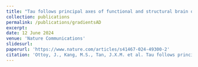 ```yaml
---
title: "Tau follows principal axes of functional and structural brain organization in Alzheimer’s disease"
collection: publications
permalink: /publications/gradientsAD
excerpt: 
date: 12 June 2024
venue: 'Nature Communications'
slidesurl: 
paperurl: 'https://www.nature.com/articles/s41467-024-49300-2'
citation: 'Ottoy, J., Kang, M.S., Tan, J.X.M. et al. Tau follows principal axes of functional and structural brain organization in Alzheimer’s disease. Nat Commun 15, 5031 (2024). https://doi.org/10.1038/s41467-024-49300-2'
---
```

